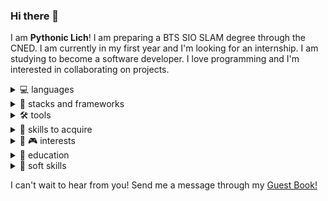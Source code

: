 ### Hi there 👋
I am **Pythonic Lich**! I am preparing a BTS SIO SLAM degree through the CNED. I am currently in my first year and I'm looking for an internship. I am studying to become a software developer. I love programming and I'm interested in collaborating on projects.

<details><summary>💻 languages</summary>
  <br>
  <img src="https://img.shields.io/badge/javascript-ECMAScript_2021-blue?logo=javascript"></img>
  <img src="https://img.shields.io/badge/C_Sharp-11.00-blue?logo=CSharp"></img>
  <img src="https://img.shields.io/badge/Python-3.11-blue?logo=Python"></img>
  <img src="https://img.shields.io/badge/HTML-5-blue?logo=html5"></img>
  <img src="https://img.shields.io/badge/CSS-3-blue?logo=css3"></img>
</details>

<details><summary>🚀 stacks and frameworks</summary>
  <br>
  <img src="https://img.shields.io/badge/react-18-blue?logo=react"></img>
  <img src="https://img.shields.io/badge/Node-18.00-blue?logo=nodedotjs"></img>
  <img src="https://img.shields.io/badge/.NET-7.00-blue?logo=.NET"></img>
  <img src="https://img.shields.io/badge/Blazor-blue?logo=blazor"></img>
  <img src="https://img.shields.io/badge/Material-v5-blue?logo=MUI"></img>
  <img src="https://img.shields.io/badge/Bootstrap-5-blue?logo=bootstrap"></img>
  <img src="https://img.shields.io/badge/Django-4.00-blue?logo=django"></img>
  <img src="https://img.shields.io/badge/Flask-2.00-blue?logo=flask"></img>
  <img src="https://img.shields.io/badge/Fast_API-0.1-blue?logo=fastapi"></img>
</details>

<details><summary>🛠 tools</summary>
  <br>
  <img src="https://img.shields.io/badge/Visual_Studio_Code-black?logo=visualstudiocode"></img>
  <img src="https://img.shields.io/badge/Visual_Studio-2019-black?logo=visualstudio"></img>
  <img src="https://img.shields.io/badge/PyCharm-black?logo=pycharm"></img>
  <img src="https://img.shields.io/badge/Jira-black?logo=jira"></img>
  <img src="https://img.shields.io/badge/Confluence-black?logo=confluence"></img>
  <img src="https://img.shields.io/badge/Git-black?logo=git"></img>
  <img src="https://img.shields.io/badge/GitHub-black?logo=github"></img>
</details>

<details><summary>🎯 skills to acquire</summary>
  <br>
  <img src="https://img.shields.io/badge/AWS-grey?logo=amazonaws"></img>
  <img src="https://img.shields.io/badge/Azure-grey?logo=microsoftazure"></img>
  <img src="https://img.shields.io/badge/Google_Cloud-grey?logo=googlecloud"></img>
  <img src="https://img.shields.io/badge/R-grey?logo=r"></img>
  <img src="https://img.shields.io/badge/PHP-grey?logo=php"></img>
  <img src="https://img.shields.io/badge/Kotlin-grey?logo=kotlin"></img>
  <img src="https://img.shields.io/badge/Docker-grey?logo=docker"></img>
  <img src="https://img.shields.io/badge/Terraform-grey?logo=terraform"></img>
  <img src="https://img.shields.io/badge/Kubernetes-grey?logo=kubernetes"></img>
  <img src="https://img.shields.io/badge/Linux-grey?logo=linux"></img>
  <img src="https://img.shields.io/badge/Ubuntu-grey?logo=ubuntu"></img>
  <img src="https://img.shields.io/badge/Android-grey?logo=android"></img>
  <img src="https://img.shields.io/badge/iOS-grey?logo=ios"></img>
  <img src="https://img.shields.io/badge/Anaconda-grey?logo=anaconda"></img>
  <img src="https://img.shields.io/badge/Pandas-grey?logo=pandas"></img>
  <img src="https://img.shields.io/badge/Numpy-grey?logo=numpy"></img>
  <img src="https://img.shields.io/badge/Sympy-grey?logo=sympy"></img>
  <img src="https://img.shields.io/badge/Jupyter-grey?logo=jupyter"></img>
  <img src="https://img.shields.io/badge/D3.js-grey?logo=d3dotjs"></img>
  <img src="https://img.shields.io/badge/Chart.js-grey?logo=chartdotjs"></img>
</details>

<details><summary>📖 🎮 interests</summary>
  <br>
  <ul>
  <li>Progression Fantasy (Cradle, Mother of Learning, Mage Errant)</li>
  <li>LitRPGs</li>
  <li>CRPGs (Baldur's Gate, Pathfinder, Planescape Torment, Neverwinter Nights)</li>
  <li>Metroidvanias</li>
  <li>Point & Clicks</li>
  <li>Choose your own adventure</li>
  </ul>
</details>

<details>
  <summary>
    🌱 education
  </summary>
  <br>
  <ul>
  <li><img src="https://img.shields.io/badge/CNED-BTS_SIO_SLAM_2023--2025-gold"></img></li>
  <li><img src="https://img.shields.io/badge/Coursera-Specializations-gold?logo=coursera"></img></li>
  <li><img src="https://img.shields.io/badge/Codecademy-Career_paths-gold?logo=codecademy"></img></li>
  <li><img src="https://img.shields.io/badge/Freecodecamp-Certifications-gold?logo=freecodecamp"></img></li>
  <li><img src="https://img.shields.io/badge/Udemy-Hands_on_skills-gold?logo=udemy"></img></li>
  </ul>
</details>

<details>
  <summary>
    🤼 soft skills
  </summary>
  <br>
  <img src="https://img.shields.io/badge/Agile_Project_Management-gold"></img>
  <img src="https://img.shields.io/badge/Scrumban-gold"></img>
  <img src="https://img.shields.io/badge/Communication-gold"></img>
  <img src="https://img.shields.io/badge/Cooperation-gold"></img>
  <img src="https://img.shields.io/badge/Adaptability-gold"></img>
  <img src="https://img.shields.io/badge/Problem_Solving-gold"></img>
  <img src="https://img.shields.io/badge/Emotional_Intelligence-gold"></img>
  <img src="https://img.shields.io/badge/Clean_Code-gold"></img>
  <img src="https://img.shields.io/badge/TDD-gold"></img>
  <img src="https://img.shields.io/badge/DRY-gold"></img>
  <img src="https://img.shields.io/badge/SOLID-gold"></img>
  <img src="https://img.shields.io/badge/KISS-gold"></img>
</details>

I can't wait to hear from you! Send me a message through my <a href="https://github.com/PythonicLich/PythonicLich/issues" target="_blank">Guest Book!</a>

<!--[![My Skills](https://skillicons.dev/icons?i=js,html,css,py,cs,bash,powershell,lua,md,react,regex,sqlite,bootstrap,discord,dotnet,figma,stackoverflow)](https://skillicons.dev)

### Current frameworks and tools
[![My Frameworks](https://skillicons.dev/icons?i=git,github,jest,linux,nodejs,flask,django,selenium,visualstudio,vscode)](https://skillicons.dev)

### Skills I'm working on and eager to develop through a new project
[![My Future Skills](https://skillicons.dev/icons?i=java,php,webpack,vite,vue,kotlin,azure,androidstudio,aws,babel,cloudflare,d3,electron,docker,express,fastapi,flutter,gcp,spring,hibernate,jquery,jenkins,laravel,kubernetes,materialui,mongodb,mysql,nginx,postgres,pytorch,qt,r,redux,symfony)](https://skillicons.dev)


**PythonicLich/PythonicLich** is a ✨ _special_ ✨ repository because its `README.md` (this file) appears on your GitHub profile.

Here are some ideas to get you started:

- 🔭 I’m currently working on ...
- 🌱 I’m currently learning ...
- 👯 I’m looking to collaborate on ...
- 🤔 I’m looking for help with ...
- 💬 Ask me about ...
- 📫 How to reach me: ...
- 😄 Pronouns: ...
- ⚡ Fun fact: ...
-->
